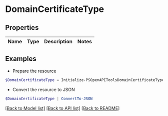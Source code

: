 # DomainCertificateType
## Properties

Name | Type | Description | Notes
------------ | ------------- | ------------- | -------------

## Examples

- Prepare the resource
```powershell
$DomainCertificateType = Initialize-PSOpenAPIToolsDomainCertificateType 
```

- Convert the resource to JSON
```powershell
$DomainCertificateType | ConvertTo-JSON
```

[[Back to Model list]](../README.md#documentation-for-models) [[Back to API list]](../README.md#documentation-for-api-endpoints) [[Back to README]](../README.md)

